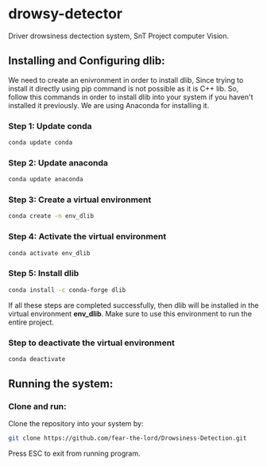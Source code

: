 # drowsy-detector
Driver drowsiness dectection system, SnT Project computer Vision.
## Installing and Configuring dlib:
We need to create an enivronment in order to install dlib, Since trying to install it directly using pip command is not possible as it is C++ lib. So, follow this commands in order to install dlib into your system if you haven't installed it previously. We are using Anaconda for installing it. 
### Step 1: Update conda 
```bash
conda update conda
```
### Step 2: Update anaconda 
```bash
conda update anaconda 
```
### Step 3: Create a virtual environment
```bash 
conda create -n env_dlib 
```
### Step 4: Activate the virtual environment 
```bash 
conda activate env_dlib
```
### Step 5: Install dlib 
```bash 
conda install -c conda-forge dlib 
```
If all these steps are completed successfully, then dlib will be installed in the virtual environment <b>env_dlib</b>. Make sure to use this environment to run the entire project. 

### Step to deactivate the virtual environment 
```bash 
conda deactivate 
```

## Running the system: 

### Clone and run: 
Clone the repository into your system by: 
```bash 
git clone https://github.com/fear-the-lord/Drowsiness-Detection.git
```
Press ESC to exit from running program.
